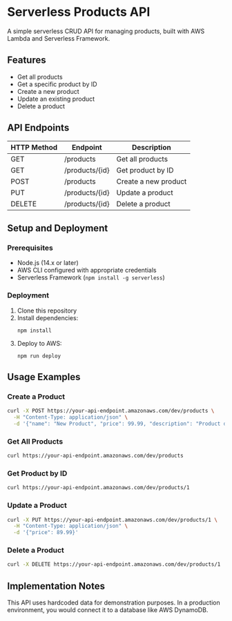 # Serverless Products API

A simple serverless CRUD API for managing products, built with AWS Lambda and Serverless Framework.

## Features

- Get all products
- Get a specific product by ID
- Create a new product
- Update an existing product
- Delete a product

## API Endpoints

| HTTP Method | Endpoint           | Description           |
|-------------|--------------------|----------------------|
| GET         | /products          | Get all products      |
| GET         | /products/{id}     | Get product by ID     |
| POST        | /products          | Create a new product  |
| PUT         | /products/{id}     | Update a product      |
| DELETE      | /products/{id}     | Delete a product      |

## Setup and Deployment

### Prerequisites

- Node.js (14.x or later)
- AWS CLI configured with appropriate credentials
- Serverless Framework (`npm install -g serverless`)

### Deployment

1. Clone this repository
2. Install dependencies:
   ```
   npm install
   ```
3. Deploy to AWS:
   ```
   npm run deploy
   ```

## Usage Examples

### Create a Product

```bash
curl -X POST https://your-api-endpoint.amazonaws.com/dev/products \
  -H "Content-Type: application/json" \
  -d '{"name": "New Product", "price": 99.99, "description": "Product description"}'
```

### Get All Products

```bash
curl https://your-api-endpoint.amazonaws.com/dev/products
```

### Get Product by ID

```bash
curl https://your-api-endpoint.amazonaws.com/dev/products/1
```

### Update a Product

```bash
curl -X PUT https://your-api-endpoint.amazonaws.com/dev/products/1 \
  -H "Content-Type: application/json" \
  -d '{"price": 89.99}'
```

### Delete a Product

```bash
curl -X DELETE https://your-api-endpoint.amazonaws.com/dev/products/1
```

## Implementation Notes

This API uses hardcoded data for demonstration purposes. In a production environment, you would connect it to a database like AWS DynamoDB. 